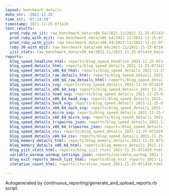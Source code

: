 ```yaml
---
layout: benchmark_details
date_str: '2021-11-25'
time_str: '07:14:19'
timestamp: 2021-11-25-071419
test_results:
  prod_ruby_no_jit: raw_benchmark_data/x86_64/2021-11/2021-11-25-071419_basic_benchmark_prod_ruby_no_jit.json
  prod_ruby_with_mjit: raw_benchmark_data/x86_64/2021-11/2021-11-25-071419_basic_benchmark_prod_ruby_with_mjit.json
  prod_ruby_with_yjit: raw_benchmark_data/x86_64/2021-11/2021-11-25-071419_basic_benchmark_prod_ruby_with_yjit.json
  ruby_30_with_mjit: raw_benchmark_data/x86_64/2021-11/2021-11-25-071419_basic_benchmark_ruby_30_with_mjit.json
  yjit_stats: raw_benchmark_data/x86_64/2021-11/2021-11-25-071419_basic_benchmark_yjit_stats.json
reports:
  blog_speed_headline_html: reports/blog_speed_headline_2021-11-25-071419.html
  blog_speed_details_html: reports/blog_speed_details_2021-11-25-071419.html
  blog_speed_details_x86_64_html: reports/blog_speed_details_2021-11-25-071419.x86_64.html
  blog_speed_details_raw_details_html: reports/blog_speed_details_2021-11-25-071419.raw_details.html
  blog_speed_details_x86_64_raw_details_html: reports/blog_speed_details_2021-11-25-071419.x86_64.raw_details.html
  blog_speed_details_svg: reports/blog_speed_details_2021-11-25-071419.svg
  blog_speed_details_x86_64_svg: reports/blog_speed_details_2021-11-25-071419.x86_64.svg
  blog_speed_details_head_svg: reports/blog_speed_details_2021-11-25-071419.head.svg
  blog_speed_details_x86_64_head_svg: reports/blog_speed_details_2021-11-25-071419.x86_64.head.svg
  blog_speed_details_back_svg: reports/blog_speed_details_2021-11-25-071419.back.svg
  blog_speed_details_x86_64_back_svg: reports/blog_speed_details_2021-11-25-071419.x86_64.back.svg
  blog_speed_details_micro_svg: reports/blog_speed_details_2021-11-25-071419.micro.svg
  blog_speed_details_x86_64_micro_svg: reports/blog_speed_details_2021-11-25-071419.x86_64.micro.svg
  blog_speed_details_tripwires_json: reports/blog_speed_details_2021-11-25-071419.tripwires.json
  blog_speed_details_x86_64_tripwires_json: reports/blog_speed_details_2021-11-25-071419.x86_64.tripwires.json
  blog_speed_details_csv: reports/blog_speed_details_2021-11-25-071419.csv
  blog_speed_details_x86_64_csv: reports/blog_speed_details_2021-11-25-071419.x86_64.csv
  blog_memory_details_html: reports/blog_memory_details_2021-11-25-071419.html
  blog_memory_details_x86_64_html: reports/blog_memory_details_2021-11-25-071419.x86_64.html
  blog_yjit_stats_html: reports/blog_yjit_stats_2021-11-25-071419.html
  variable_warmup_warmup_settings_json: reports/variable_warmup_2021-11-25-071419.warmup_settings.json
  blog_exit_reports_bench_list_html: reports/blog_exit_reports_2021-11-25-071419.bench_list.html
  iteration_count_html: reports/iteration_count_2021-11-25-071419.html

---
```

Autogenerated by continuous_reporting/generate_and_upload_reports.rb script.
